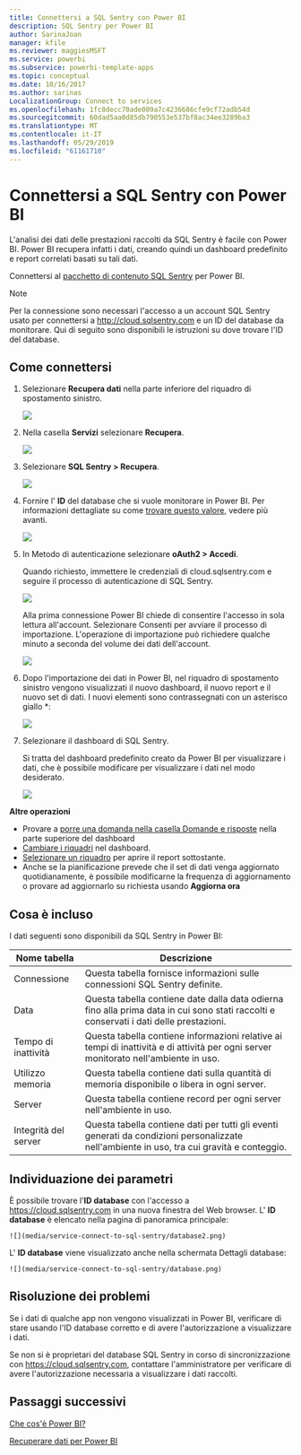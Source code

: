 ```yaml
---
title: Connettersi a SQL Sentry con Power BI
description: SQL Sentry per Power BI
author: SarinaJoan
manager: kfile
ms.reviewer: maggiesMSFT
ms.service: powerbi
ms.subservice: powerbi-template-apps
ms.topic: conceptual
ms.date: 10/16/2017
ms.author: sarinas
LocalizationGroup: Connect to services
ms.openlocfilehash: 1fc8decc70ade009a7c4236686cfe9cf72adb54d
ms.sourcegitcommit: 60dad5aa0d85db790553e537bf8ac34ee3289ba3
ms.translationtype: MT
ms.contentlocale: it-IT
ms.lasthandoff: 05/29/2019
ms.locfileid: "61161710"
---
```

# <a name="connect-to-sql-sentry-with-power-bi"></a>Connettersi a SQL Sentry con Power BI
L'analisi dei dati delle prestazioni raccolti da SQL Sentry è facile con Power BI. Power BI recupera infatti i dati, creando quindi un dashboard predefinito e report correlati basati su tali dati.

Connettersi al [pacchetto di contenuto SQL Sentry](https://app.powerbi.com/groups/me/getdata/services/sql-sentry) per Power BI.

>[!NOTE]
>Per la connessione sono necessari l'accesso a un account SQL Sentry usato per connettersi a http://cloud.sqlsentry.com e un ID del database da monitorare.  Qui di seguito sono disponibili le istruzioni su dove trovare l'ID del database.

## <a name="how-to-connect"></a>Come connettersi
1. Selezionare **Recupera dati** nella parte inferiore del riquadro di spostamento sinistro.
   
   ![](media/service-connect-to-sql-sentry/pbi_getdata.png)
2. Nella casella **Servizi** selezionare **Recupera**.
   
   ![](media/service-connect-to-sql-sentry/pbi_getservices.png) 
3. Selezionare **SQL Sentry \> Recupera**.
   
   ![](media/service-connect-to-sql-sentry/sqlsentry.png)
4. Fornire l' **ID** del database che si vuole monitorare in Power BI. Per informazioni dettagliate su come [trovare questo valore](#FindingParams), vedere più avanti.
   
   ![](media/service-connect-to-sql-sentry/img2400.png)
5. In Metodo di autenticazione selezionare **oAuth2 \> Accedi**.
   
   Quando richiesto, immettere le credenziali di cloud.sqlsentry.com e seguire il processo di autenticazione di SQL Sentry.
   
   ![](media/service-connect-to-sql-sentry/img6400.png)
   
   Alla prima connessione Power BI chiede di consentire l'accesso in sola lettura all'account. Selezionare Consenti per avviare il processo di importazione.  L'operazione di importazione può richiedere qualche minuto a seconda del volume dei dati dell'account.
   
   ![](media/service-connect-to-sql-sentry/img7400.png)
6. Dopo l'importazione dei dati in Power BI, nel riquadro di spostamento sinistro vengono visualizzati il nuovo dashboard, il nuovo report e il nuovo set di dati. I nuovi elementi sono contrassegnati con un asterisco giallo \*:
   
   ![](media/service-connect-to-sql-sentry/img8200.png)
7. Selezionare il dashboard di SQL Sentry.
   
   Si tratta del dashboard predefinito creato da Power BI per visualizzare i dati, che è possibile modificare per visualizzare i dati nel modo desiderato.
   
   ![](media/service-connect-to-sql-sentry/img9dashboard800.png)

**Altre operazioni**

* Provare a [porre una domanda nella casella Domande e risposte](consumer/end-user-q-and-a.md) nella parte superiore del dashboard
* [Cambiare i riquadri](service-dashboard-edit-tile.md) nel dashboard.
* [Selezionare un riquadro](consumer/end-user-tiles.md) per aprire il report sottostante.
* Anche se la pianificazione prevede che il set di dati venga aggiornato quotidianamente, è possibile modificarne la frequenza di aggiornamento o provare ad aggiornarlo su richiesta usando **Aggiorna ora**

## <a name="whats-included"></a>Cosa è incluso
I dati seguenti sono disponibili da SQL Sentry in Power BI:

| Nome tabella | Descrizione |
| --- | --- |
| Connessione |Questa tabella fornisce informazioni sulle connessioni SQL Sentry definite. |
| Data<br /> |Questa tabella contiene date dalla data odierna fino alla prima data in cui sono stati raccolti e conservati i dati delle prestazioni. |
| Tempo di inattività<br /> |Questa tabella contiene informazioni relative ai tempi di inattività e di attività per ogni server monitorato nell'ambiente in uso. |
| Utilizzo memoria<br /> |Questa tabella contiene dati sulla quantità di memoria disponibile o libera in ogni server.<br /> |
| Server<br /> |Questa tabella contiene record per ogni server nell'ambiente in uso. |
| Integrità del server<br /> |Questa tabella contiene dati per tutti gli eventi generati da condizioni personalizzate nell'ambiente in uso, tra cui gravità e conteggio. |

<a name="FindingParams"></a>

## <a name="finding-parameters"></a>Individuazione dei parametri
È possibile trovare l'**ID database** con l'accesso a <https://cloud.sqlsentry.com> in una nuova finestra del Web browser.  L' **ID database** è elencato nella pagina di panoramica principale:

    ![](media/service-connect-to-sql-sentry/database2.png)

L' **ID database** viene visualizzato anche nella schermata Dettagli database:

    ![](media/service-connect-to-sql-sentry/database.png)


## <a name="troubleshooting"></a>Risoluzione dei problemi
Se i dati di qualche app non vengono visualizzati in Power BI, verificare di stare usando l'ID database corretto e di avere l'autorizzazione a visualizzare i dati. 

Se non si è proprietari del database SQL Sentry in corso di sincronizzazione con <https://cloud.sqlsentry.com>, contattare l'amministratore per verificare di avere l'autorizzazione necessaria a visualizzare i dati raccolti.

## <a name="next-steps"></a>Passaggi successivi
[Che cos'è Power BI?](power-bi-overview.md)

[Recuperare dati per Power BI](service-get-data.md)

